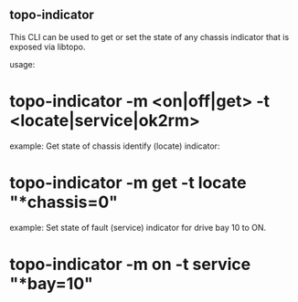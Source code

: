 topo-indicator
--------------
This CLI can be used to get or set the state of any chassis indicator that
is exposed via libtopo.

usage:

# topo-indicator -m <on|off|get> -t <locate|service|ok2rm> <FMRI glob pattern>

example: Get state of chassis identify (locate) indicator:

# topo-indicator -m get -t locate "*chassis=0"

example: Set state of fault (service) indicator for drive bay 10 to ON.

# topo-indicator -m on -t service "*bay=10"

